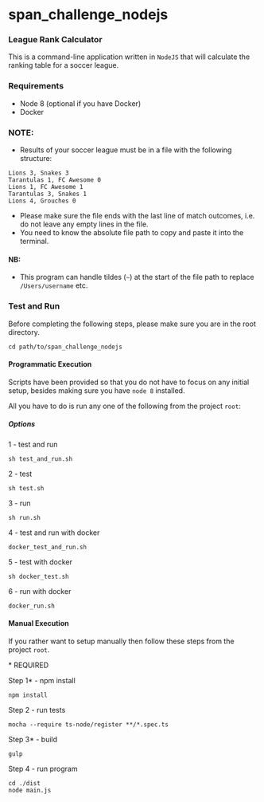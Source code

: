 # span_challenge_nodejs #

### League Rank Calculator

This is a command-line application written in `NodeJS` that will calculate the ranking table for a
soccer league.

### Requirements

- Node 8 (optional if you have Docker)
- Docker

### NOTE:
- Results of your soccer league must be in a file with the following structure:

```
Lions 3, Snakes 3
Tarantulas 1, FC Awesome 0
Lions 1, FC Awesome 1
Tarantulas 3, Snakes 1
Lions 4, Grouches 0
```

- Please make sure the file ends with the last line of match outcomes, i.e. do not leave any empty lines in the file.
- You need to know the absolute file path to copy and paste it into the terminal.

#### NB:
- This program can handle tildes (`~`) at the start of the file path to replace `/Users/username` etc. 

### Test and Run
Before completing the following steps, please make sure you are in the root directory.

``` 
cd path/to/span_challenge_nodejs
```

#### Programmatic Execution

Scripts have been provided so that you do not have to focus on any initial setup, besides making sure you have `node 8` installed.

All you have to do is run any one of the following from the project `root`:

##### Options

1 - test and run
``` 
sh test_and_run.sh
```
2 - test
``` 
sh test.sh
```
3 - run
``` 
sh run.sh
```
4 - test and run with docker
``` 
docker_test_and_run.sh
```
5 - test with docker
``` 
sh docker_test.sh
```
6 - run with docker
``` 
docker_run.sh
```

#### Manual Execution
If you rather want to setup manually then follow these steps from the project `root`.

\* REQUIRED

Step 1* - npm install
```
npm install
```

Step 2 - run tests
``` 
mocha --require ts-node/register **/*.spec.ts
```

Step 3* - build
```
gulp
```

Step 4 - run program
```
cd ./dist
node main.js 
```
